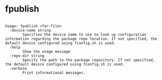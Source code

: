 # fpublish

```none {: style="white-space: break-spaces;" .devsite-disable-click-to-copy}

Usage: fpublish <far-file>
  -device-name string
    	Specifies the device name to use to look up configuration information regarding the package repo location. If not specified, the default device configured using fconfig.sh is used.
  -help
    	Show the usage message
  -repo-dir string
    	Specify the path to the package repository. If not specified, the default device configured using fconfig.sh is used.
  -verbose
    	Print informational messages.
```

